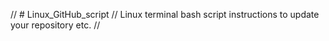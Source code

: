 // # Linux_GitHub_script
// Linux terminal bash script instructions to update your repository etc.
// 
